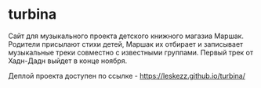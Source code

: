 # turbina
Cайт для музыкального проекта детского книжного магазиа Маршак. Родители присылают стихи детей, Маршак их отбирает и записывает музыкальные треки совместно с известными группами. Первый трек от Хадн-Дадн выйдет в конце ноября.

Деплой проекта доступен по ссылке - https://leskezz.github.io/turbina/
